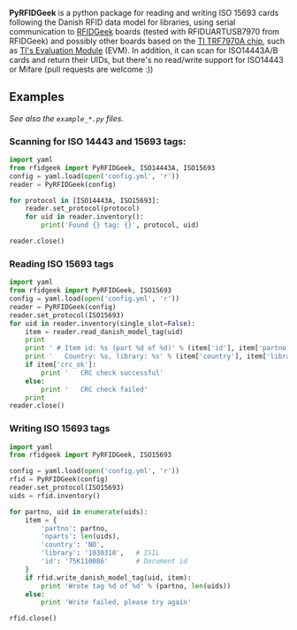 **PyRFIDGeek** is a python package for reading and writing ISO 15693 cards following the Danish
RFID data model for libraries, using serial communication to [RFIDGeek](http://rfidgeek.com/)
boards (tested with RFIDUARTUSB7970 from RFIDGeek) and possibly other boards based on the
[TI TRF7970A chip](http://www.ti.com/product/trf7970A), such as
[TI's Evaluation Module](http://www.ti.com/tool/trf7970aevm) (EVM). In addition, it can
scan for ISO14443A/B cards and return their UIDs, but there's no read/write support for
ISO14443 or Mifare (pull requests are welcome :))

## Examples

*See also the `example_*.py` files.*


### Scanning for ISO 14443 and 15693 tags:

```python
import yaml
from rfidgeek import PyRFIDGeek, ISO14443A, ISO15693
config = yaml.load(open('config.yml', 'r'))
reader = PyRFIDGeek(config)

for protocol in [ISO14443A, ISO15693]:
    reader.set_protocol(protocol)
    for uid in reader.inventory():
        print('Found {} tag: {}', protocol, uid)

reader.close()
```

### Reading ISO 15693 tags

```python
import yaml
from rfidgeek import PyRFIDGeek, ISO15693
config = yaml.load(open('config.yml', 'r'))
reader = PyRFIDGeek(config)
reader.set_protocol(ISO15693)
for uid in reader.inventory(single_slot=False):
    item = reader.read_danish_model_tag(uid)
    print
    print ' # Item id: %s (part %d of %d)' % (item['id'], item['partno'], item['nparts'])
    print '   Country: %s, library: %s' % (item['country'], item['library'])
    if item['crc_ok']:
        print '   CRC check successful'
    else:
        print '   CRC check failed'
    print
reader.close()
```

### Writing ISO 15693 tags

```python
import yaml
from rfidgeek import PyRFIDGeek, ISO15693

config = yaml.load(open('config.yml', 'r'))
rfid = PyRFIDGeek(config)
reader.set_protocol(ISO15693)
uids = rfid.inventory()

for partno, uid in enumerate(uids):
    item = {
        'partno': partno,
        'nparts': len(uids),
        'country': 'NO',
        'library': '1030310',   # ISIL
        'id': '75K110086'       # Document id
    }
    if rfid.write_danish_model_tag(uid, item):
        print 'Wrote tag %d of %d' % (partno, len(uids))
    else:
        print 'Write failed, please try again'

rfid.close()
```

